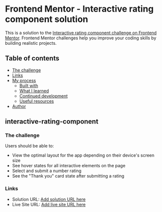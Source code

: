 # Frontend Mentor - Interactive rating component solution

This is a solution to the [Interactive rating component challenge on Frontend Mentor](https://www.frontendmentor.io/challenges/interactive-rating-component-koxpeBUmI). Frontend Mentor challenges help you improve your coding skills by building realistic projects. 

## Table of contents

  - [The challenge](#interactive-rating-component)
  - [Links](#links)
- [My process](#my-process)
  - [Built with](#visual-studio-code)
  - [What I learned](#html-css-JS)
  - [Continued development](#JS-DOM-manipulation)
  - [Useful resources](#w3-schools)
- [Author](#Loyd_Rodrigues)


## interactive-rating-component

### The challenge

Users should be able to:

- View the optimal layout for the app depending on their device's screen size
- See hover states for all interactive elements on the page
- Select and submit a number rating
- See the "Thank you" card state after submitting a rating

### Links

- Solution URL: [Add solution URL here](https://your-solution-url.com)
- Live Site URL: [Add live site URL here](https://your-live-site-url.com)
